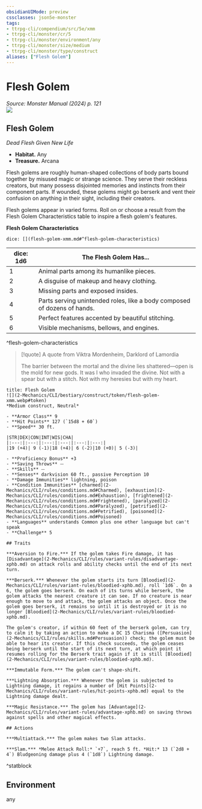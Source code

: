 ```yaml
---
obsidianUIMode: preview
cssclasses: json5e-monster
tags:
- ttrpg-cli/compendium/src/5e/xmm
- ttrpg-cli/monster/cr/5
- ttrpg-cli/monster/environment/any
- ttrpg-cli/monster/size/medium
- ttrpg-cli/monster/type/construct
aliases: ["Flesh Golem"]
---
```

# Flesh Golem
*Source: Monster Manual (2024) p. 121*  
![](2-Mechanics/CLI/bestiary/construct/img/flesh-golem.webp#right)

## Flesh Golem

*Dead Flesh Given New Life*

- **Habitat.** Any  
- **Treasure.** Arcana  

Flesh golems are roughly human-shaped collections of body parts bound together by misused magic or strange science. They serve their reckless creators, but many possess disjointed memories and instincts from their component parts. If wounded, these golems might go berserk and vent their confusion on anything in their sight, including their creators.

Flesh golems appear in varied forms. Roll on or choose a result from the Flesh Golem Characteristics table to inspire a flesh golem's features.

**Flesh Golem Characteristics**

`dice: [](flesh-golem-xmm.md#^flesh-golem-characteristics)`

| dice: 1d6 | The Flesh Golem Has... |
|-----------|------------------------|
| 1 | Animal parts among its humanlike pieces. |
| 2 | A disguise of makeup and heavy clothing. |
| 3 | Missing parts and exposed insides. |
| 4 | Parts serving unintended roles, like a body composed of dozens of hands. |
| 5 | Perfect features accented by beautiful stitching. |
| 6 | Visible mechanisms, bellows, and engines. |
^flesh-golem-characteristics

> [!quote] A quote from Viktra Mordenheim, Darklord of Lamordia  
> 
> The barrier between the mortal and the divine lies shattered—open is the mold for new gods. It was I who invaded the divine. Not with a spear but with a stitch. Not with my heresies but with my heart.


```ad-statblock
title: Flesh Golem
![](2-Mechanics/CLI/bestiary/construct/token/flesh-golem-xmm.webp#token)
*Medium construct, Neutral*

- **Armor Class** 9 
- **Hit Points** 127 (`15d8 + 60`) 
- **Speed** 30 ft.

|STR|DEX|CON|INT|WIS|CHA|
|:---:|:---:|:---:|:---:|:---:|:---:|
|19 (+4)| 9 (-1)|18 (+4)| 6 (-2)|10 (+0)| 5 (-3)|

- **Proficiency Bonus** +3
- **Saving Throws** ⏤
- **Skills** ⏤
- **Senses** darkvision 60 ft., passive Perception 10
- **Damage Immunities** lightning, poison
- **Condition Immunities** [charmed](2-Mechanics/CLI/rules/conditions.md#Charmed), [exhaustion](2-Mechanics/CLI/rules/conditions.md#Exhaustion), [frightened](2-Mechanics/CLI/rules/conditions.md#Frightened), [paralyzed](2-Mechanics/CLI/rules/conditions.md#Paralyzed), [petrified](2-Mechanics/CLI/rules/conditions.md#Petrified), [poisoned](2-Mechanics/CLI/rules/conditions.md#Poisoned)
- **Languages** understands Common plus one other language but can't speak
- **Challenge** 5

## Traits

***Aversion to Fire.*** If the golem takes Fire damage, it has [Disadvantage](2-Mechanics/CLI/rules/variant-rules/disadvantage-xphb.md) on attack rolls and ability checks until the end of its next turn.

***Berserk.*** Whenever the golem starts its turn [Bloodied](2-Mechanics/CLI/rules/variant-rules/bloodied-xphb.md), roll `1d6`. On a 6, the golem goes berserk. On each of its turns while berserk, the golem attacks the nearest creature it can see. If no creature is near enough to move to and attack, the golem attacks an object. Once the golem goes berserk, it remains so until it is destroyed or it is no longer [Bloodied](2-Mechanics/CLI/rules/variant-rules/bloodied-xphb.md).

The golem's creator, if within 60 feet of the berserk golem, can try to calm it by taking an action to make a DC 15 Charisma ([Persuasion](2-Mechanics/CLI/rules/skills.md#Persuasion)) check; the golem must be able to hear its creator. If this check succeeds, the golem ceases being berserk until the start of its next turn, at which point it resumes rolling for the Berserk trait again if it is still [Bloodied](2-Mechanics/CLI/rules/variant-rules/bloodied-xphb.md).

***Immutable Form.*** The golem can't shape-shift.

***Lightning Absorption.*** Whenever the golem is subjected to Lightning damage, it regains a number of [Hit Points](2-Mechanics/CLI/rules/variant-rules/hit-points-xphb.md) equal to the Lightning damage dealt.

***Magic Resistance.*** The golem has [Advantage](2-Mechanics/CLI/rules/variant-rules/advantage-xphb.md) on saving throws against spells and other magical effects.

## Actions

***Multiattack.*** The golem makes two Slam attacks.

***Slam.*** *Melee Attack Roll:* `+7`, reach 5 ft. *Hit:* 13 (`2d8 + 4`) Bludgeoning damage plus 4 (`1d8`) Lightning damage.
```
^statblock

## Environment

any